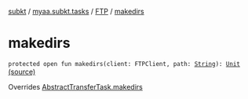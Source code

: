 [subkt](../../index.md) / [myaa.subkt.tasks](../index.md) / [FTP](index.md) / [makedirs](./makedirs.md)

# makedirs

`protected open fun makedirs(client: FTPClient, path: `[`String`](https://kotlinlang.org/api/latest/jvm/stdlib/kotlin/-string/index.html)`): `[`Unit`](https://kotlinlang.org/api/latest/jvm/stdlib/kotlin/-unit/index.html) [(source)](https://github.com/Myaamori/SubKt/blob/master/src/main/kotlin/myaa/subkt/tasks/tasks.kt#L1809)

Overrides [AbstractTransferTask.makedirs](../-abstract-transfer-task/makedirs.md)

